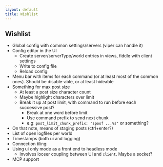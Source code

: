 ```yaml
---
layout: default
title: Wishlist
---
```


## Wishlist

* Global config with common settings/servers (viper can handle it)
* Config editor in the UI
    * Create server/serverType/world entries in views, fiddle with client settings
    * Write to config file
    * Reload config
* Menu bar with items for each command (or at least most of the common ones). Should be disable-able, or at least hideable
* Something for max post size
    * At least a post size character count
    * Maybe highlight characters over limit
    * Break it up at post limit, with command to run before each successive post?
        * Break at one word before limit
        * Use command prefix to send next chunk
        * e.g: `post_limit_chunk_prefix: "spoof ...%s"` or something?
* On that note, means of staging posts (ctrl+enter?)
* List of open logfiles per world
* Timestamps (both ui and logging)
* Connection tiling
* Using ui only mode as a front end to headless mode
    * Involves looser coupling between UI and `client`. Maybe a socket?
* MCP support
